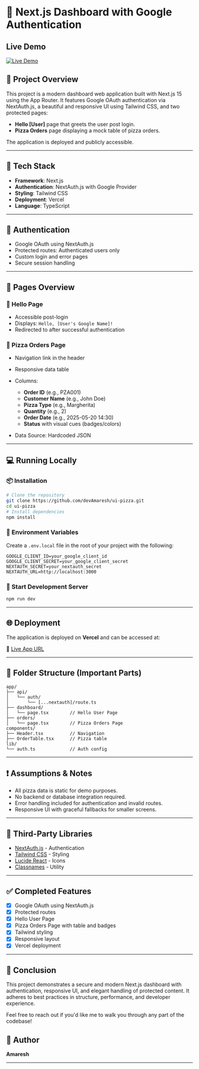 # 🚀 Next.js Dashboard with Google Authentication



## Live Demo

[![Live Demo](https://img.shields.io/badge/Live%20Demo-Click%20Here-blue?style=for-the-badge&logo=vercel)](https://ui-pizza-blond.vercel.app/dashboard)

## 📖 Project Overview

This project is a modern dashboard web application built with Next.js 15 using the App Router. It features Google OAuth authentication via NextAuth.js, a beautiful and responsive UI using Tailwind CSS, and two protected pages:

- **Hello \[User]** page that greets the user post login.
- **Pizza Orders** page displaying a mock table of pizza orders.

The application is deployed and publicly accessible.

---

## 🔧 Tech Stack

- **Framework**: Next.js
- **Authentication**: NextAuth.js with Google Provider
- **Styling**: Tailwind CSS
- **Deployment**: Vercel
- **Language**: TypeScript

---

## 🔐 Authentication

- Google OAuth using NextAuth.js
- Protected routes: Authenticated users only
- Custom login and error pages
- Secure session handling

---

## 📄 Pages Overview

### 👋 Hello Page

- Accessible post-login
- Displays: `Hello, [User's Google Name]!`
- Redirected to after successful authentication

### 🍕 Pizza Orders Page

- Navigation link in the header
- Responsive data table
- Columns:

  - **Order ID** (e.g., PZA001)
  - **Customer Name** (e.g., John Doe)
  - **Pizza Type** (e.g., Margherita)
  - **Quantity** (e.g., 2)
  - **Order Date** (e.g., 2025-05-20 14:30)
  - **Status** with visual cues (badges/colors)

- Data Source: Hardcoded JSON

---

## 💻 Running Locally

### 📦 Installation

```bash
# Clone the repository
git clone https://github.com/devAmaresh/ui-pizza.git
cd ui-pizza
# Install dependencies
npm install
```

### 🔑 Environment Variables

Create a `.env.local` file in the root of your project with the following:

```env
GOOGLE_CLIENT_ID=your_google_client_id
GOOGLE_CLIENT_SECRET=your_google_client_secret
NEXTAUTH_SECRET=your_nextauth_secret
NEXTAUTH_URL=http://localhost:3000
```

### 🚀 Start Development Server

```bash
npm run dev
```

---

## 🌐 Deployment

The application is deployed on **Vercel** and can be accessed at:

🔗 [Live App URL](https://your-deployed-url.vercel.app)

---

## 📁 Folder Structure (Important Parts)

```
app/
├── api/
│   └── auth/
│       └── [...nextauth]/route.ts
├── dashboard/
│   └── page.tsx        // Hello User Page
├── orders/
│   └── page.tsx        // Pizza Orders Page
components/
├── Header.tsx          // Navigation
├── OrderTable.tsx      // Pizza table
lib/
└── auth.ts             // Auth config
```

---

## ❗ Assumptions & Notes

- All pizza data is static for demo purposes.
- No backend or database integration required.
- Error handling included for authentication and invalid routes.
- Responsive UI with graceful fallbacks for smaller screens.

---

## 🧰 Third-Party Libraries

- [NextAuth.js](https://next-auth.js.org/) - Authentication
- [Tailwind CSS](https://tailwindcss.com/) - Styling
- [Lucide React](https://lucide.dev/) - Icons
- [Classnames](https://github.com/JedWatson/classnames) - Utility

---

## ✅ Completed Features

- [x] Google OAuth using NextAuth.js
- [x] Protected routes
- [x] Hello User Page
- [x] Pizza Orders Page with table and badges
- [x] Tailwind styling
- [x] Responsive layout
- [x] Vercel deployment

---

## 📌 Conclusion

This project demonstrates a secure and modern Next.js dashboard with authentication, responsive UI, and elegant handling of protected content. It adheres to best practices in structure, performance, and developer experience.

Feel free to reach out if you'd like me to walk you through any part of the codebase!
## 👤 Author

**Amaresh**

---
